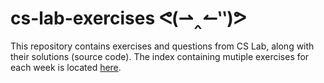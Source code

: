 # cs-lab-exercises ᕙ(⇀‸↼‶)ᕗ
This repository contains exercises and questions from CS Lab, along with their solutions (source code). The index containing mutiple exercises for each week is located [here](https://github.com/VidyasagarYadav499/cs-lab-exercises/blob/main/Index.pdf).
